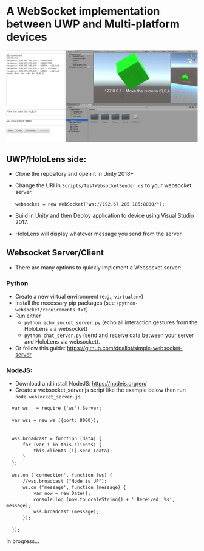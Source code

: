 # A WebSocket implementation between UWP and Multi-platform devices

<p align = "center">
    <img src="photos/uwp_websocket_pic1.PNG" />
</p>

## UWP/HoloLens side:

- Clone the repository and open it in Unity 2018+
- Change the URI in `Scripts/TestWebsocketSender.cs` to your websocket server.

    `websocket = new WebSocket("ws://192.67.205.185:8000/");`

- Build in Unity and then Deploy application to device using Visual Studio 2017.
- HoloLens will display whatever message you send from the server.

## Websocket Server/Client
- There are many options to quickly implement a Websocket server:
### Python
- Create a new virtual environment (e.g., `virtualenv`)
- Install the necessary pip packages (see `/python-websocket/requirements.txt`)
- Run either
    - `python echo_socket_server.py` (echo all interaction gestures from the HoloLens via websocket)
    - `python chat_server.py` (send and receive data between your server and HoloLens via websocket).
- Or follow this guide: https://github.com/dpallot/simple-websocket-server



### NodeJS:
- Download and install NodeJS: https://nodejs.org/en/
- Create a websocket_server.js script like the example below then run `node websocket_server.js`

```
  var ws   = require ('ws').Server;

  var wss = new ws ({port: 8000});


  wss.broadcast = function (data) {
      for (var i in this.clients) {
          this.clients [i].send (data);
      }
  };

  wss.on ('connection', function (ws) {
      //wss.broadcast ("Node is UP");
      ws.on ('message', function (message) {
          var now = new Date();
          console.log (now.toLocaleString() + ' Received: %s', message);
          wss.broadcast (message);
      });

  });

```


In progress...

